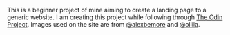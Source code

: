 This is a beginner project of mine aiming to create a landing page to a generic website. I am creating this project while following through [The Odin Project](https://www.theodinproject.com/dashboard).
Images used on the site are from [@alexbemore](https://unsplash.com/@alexbemore) and [@ollila](https://unsplash.com/@ollila).